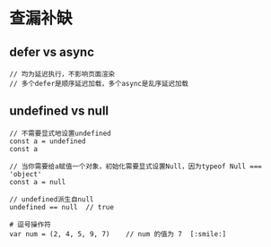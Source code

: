 # 查漏补缺
## defer vs async
```
// 均为延迟执行，不影响页面渲染
// 多个defer是顺序延迟加载，多个async是乱序延迟加载
```

## undefined vs null
```
// 不需要显式地设置undefined
const a = undefined
const a

// 当你需要给a赋值一个对象，初始化需要显式设置Null，因为typeof Null === 'object'
const a = null

// undefined派生自null
undefined == null  // true

# 逗号操作符
var num = (2, 4, 5, 9, 7)    // num 的值为 7  [:smile:]
```